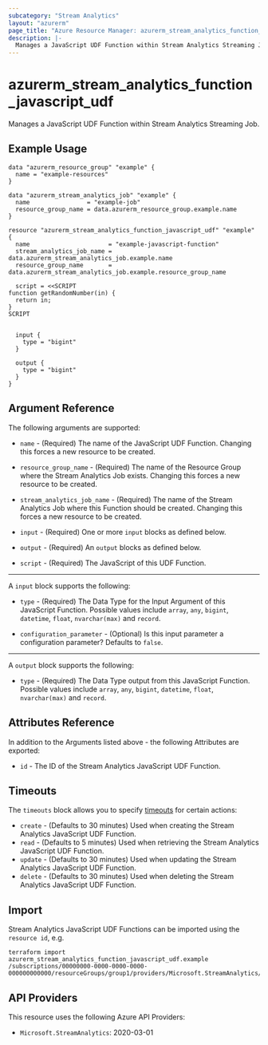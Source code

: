 ```yaml
---
subcategory: "Stream Analytics"
layout: "azurerm"
page_title: "Azure Resource Manager: azurerm_stream_analytics_function_javascript_udf"
description: |-
  Manages a JavaScript UDF Function within Stream Analytics Streaming Job.
---
```


# azurerm_stream_analytics_function_javascript_udf

Manages a JavaScript UDF Function within Stream Analytics Streaming Job.

## Example Usage

```hcl
data "azurerm_resource_group" "example" {
  name = "example-resources"
}

data "azurerm_stream_analytics_job" "example" {
  name                = "example-job"
  resource_group_name = data.azurerm_resource_group.example.name
}

resource "azurerm_stream_analytics_function_javascript_udf" "example" {
  name                      = "example-javascript-function"
  stream_analytics_job_name = data.azurerm_stream_analytics_job.example.name
  resource_group_name       = data.azurerm_stream_analytics_job.example.resource_group_name

  script = <<SCRIPT
function getRandomNumber(in) {
  return in;
}
SCRIPT


  input {
    type = "bigint"
  }

  output {
    type = "bigint"
  }
}
```

## Argument Reference

The following arguments are supported:

* `name` - (Required) The name of the JavaScript UDF Function. Changing this forces a new resource to be created.

* `resource_group_name` - (Required) The name of the Resource Group where the Stream Analytics Job exists. Changing this forces a new resource to be created.

* `stream_analytics_job_name` - (Required) The name of the Stream Analytics Job where this Function should be created. Changing this forces a new resource to be created.

* `input` - (Required) One or more `input` blocks as defined below.

* `output` - (Required) An `output` blocks as defined below.

* `script` - (Required) The JavaScript of this UDF Function.

---

A `input` block supports the following:

* `type` - (Required) The Data Type for the Input Argument of this JavaScript Function. Possible values include `array`, `any`, `bigint`, `datetime`, `float`, `nvarchar(max)` and `record`.

* `configuration_parameter` - (Optional) Is this input parameter a configuration parameter? Defaults to `false`.

---

A `output` block supports the following:

* `type` - (Required) The Data Type output from this JavaScript Function. Possible values include `array`, `any`, `bigint`, `datetime`, `float`, `nvarchar(max)` and `record`.

## Attributes Reference

In addition to the Arguments listed above - the following Attributes are exported:

* `id` - The ID of the Stream Analytics JavaScript UDF Function.

## Timeouts

The `timeouts` block allows you to specify [timeouts](https://www.terraform.io/language/resources/syntax#operation-timeouts) for certain actions:

* `create` - (Defaults to 30 minutes) Used when creating the Stream Analytics JavaScript UDF Function.
* `read` - (Defaults to 5 minutes) Used when retrieving the Stream Analytics JavaScript UDF Function.
* `update` - (Defaults to 30 minutes) Used when updating the Stream Analytics JavaScript UDF Function.
* `delete` - (Defaults to 30 minutes) Used when deleting the Stream Analytics JavaScript UDF Function.

## Import

Stream Analytics JavaScript UDF Functions can be imported using the `resource id`, e.g.

```shell
terraform import azurerm_stream_analytics_function_javascript_udf.example /subscriptions/00000000-0000-0000-0000-000000000000/resourceGroups/group1/providers/Microsoft.StreamAnalytics/streamingJobs/job1/functions/func1
```

## API Providers
<!-- This section is generated, changes will be overwritten -->
This resource uses the following Azure API Providers:

* `Microsoft.StreamAnalytics`: 2020-03-01
